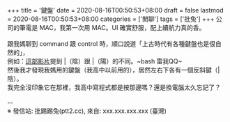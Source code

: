 +++
title = '鍵盤'
date = 2020-08-16T00:50:53+08:00
draft = false
lastmod = 2020-08-16T00:50:53+08:00
categories = ['閒聊']
tags = ['批兔']
+++
公司的筆電是 MAC，我第一次用 MAC。UI 確實舒服，配上續航力真的香。<br>
<br>
跟我媽聊到 command 跟 control 時，順口說道「上古時代有各種鍵盤也是佷自然的」，<br>
例如：[這部影片](http://y2u.be/BktIY7VbrUs)提到 |（陰）跟 |（陽）的不同。~bash 雷我QQ~<br>
然後我才發現我媽用的鍵盤（我高中以前用的），居然左右下各有一個反斜鍵（| 陰）。<br>
我完全沒印象它在那裡，我高中寫程式都是按那邊嗎？還是換電腦太久忘記了？<br>
<br>
--<br>
※ 發信站: 批踢踢兔(ptt2.cc), 來自: xxx.xxx.xxx.xxx (臺灣)<br>
